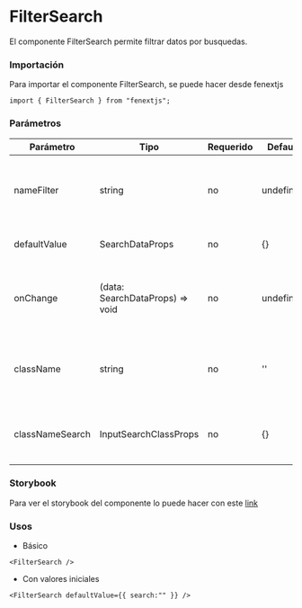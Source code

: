 # FilterSearch

El componente FilterSearch permite filtrar datos por busquedas.

### Importación

Para importar el componente FilterSearch, se puede hacer desde fenextjs

```tsx copy
import { FilterSearch } from "fenextjs";
```

### Parámetros

| Parámetro | Tipo | Requerido | Default | Descripcion |
| --------- | ---- | --------- | ------- | ----------- |
| nameFilter | string | no | undefined | Nombre único para el filtro, utilizado en el contexto global. |
| defaultValue | SearchDataProps | no | \{\} | Valor inicial del filtro de busqueda. |
| onChange | (data: SearchDataProps) =\> void | no | undefined | Función que se ejecuta cuando cambia el valor del busqueda. |
| className | string | no | '' | Clase CSS para personalizar el contenedor principal. |
| classNameSearch | InputSearchClassProps | no | \{\} | Clase CSS para personalizar el InputSearch. |

### Storybook

Para ver el storybook del componente lo puede hacer con este [link](https://fenextjs-component-storybook.vercel.app/?path=/story/filter-search--index)

### Usos

- Básico

```tsx copy
<FilterSearch />
```

- Con valores iniciales

```tsx copy
<FilterSearch defaultValue={{ search:"" }} />
```

